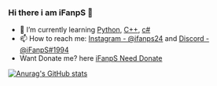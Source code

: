 ### Hi there i am iFanpS 👋

- 🌱 I’m currently learning [Python](https://python.org), [C++](https://xnxx.com), [c#](https://xhamster.com)
- 📫 How to reach me: [Instagram - @ifanps24](https://instagram.com/ifanps24) and [Discord - @iFanpS#1994](https://discord.gg/PCW8yJMDFJ)
- Want Donate me? here [iFanpS Need Donate](https://saweria.co/iFanpS)

[![Anurag's GitHub stats](https://github-readme-stats.vercel.app/api?username=iFanpS&show_icons=true&theme=tokyonight)](https://github.com/iFanpS/github-readme-stats)
